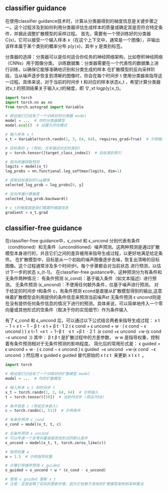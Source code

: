 ## classifier guidance
在使用classifier guidance技术时，计算从分类器得到的梯度信息是关键步骤之一。这个过程涉及到如何利用分类器评估生成样本的质量或确定其是否符合特定条件，并据此调整扩散模型的采样过程。
首先，需要有一个预训练好的分类器 C(x)，它可以接受一个输入样本 x（在这个上下文中，通常是一个图像），并输出该样本属于某个类别的概率分布 p(y∣x)，其中 y 是类别标签。

分类器的选择：分类器可以是任何适合你任务的神经网络架构，比如卷积神经网络（CNNs）用于图像分类。
训练数据集：分类器需要在一个代表性的数据集上进行训练，以确保它能够准确地识别和分类生成的样本
在扩散模型的反向采样阶段，当从噪声逐步恢复到清晰的图像时，你会在每个时间步 t 使用分类器来指导这一过程。具体来说，对于当前的时间步  t 和对应的样本状态x_t ​，希望计算分类器对x_t 的预测结果关于输入x_t ​的梯度，即 ∇_xt ​​logp(y∣x_t)。

```python
import torch
import torch.nn as nn
from torch.autograd import Variable

# 假设我们已经有了一个训练好的分类器 model
model = ...  # 你的分类器模型
model.eval()  # 设置为评估模式

# 输入样本 x_t
x_t = Variable(torch.randn(1, 3, 64, 64), requires_grad=True)  # 示例输入

# 目标类别 y (例如，文本描述对应的类别)
y = torch.tensor([target_class_index])  # 目标类别索引

# 前向传播获取预测
logits = model(x_t)
log_probs = nn.functional.log_softmax(logits, dim=1)

# 获取目标类别的log概率
selected_log_prob = log_probs[0, y]

# 反向传播计算梯度
selected_log_prob.backward()

# x_t的梯度就是我们需要的梯度信息
gradient = x_t.grad
```




## classifier-free guidance
在classifier-free guidance中，ϵ_cond 和 ϵ_uncond 分别代表有条件（conditioned）和无条件（unconditioned）噪声预测。这两种预测是通过扩散模型本身进行的，并且它们之间的差异被用来指导生成过程，以更好地满足给定条件。
在扩散模型中，目标是从一个初始的噪声图像逐步去噪，恢复出清晰的目标图像。这个过程通常涉及多个时间步t，每个步骤都会对当前状态 进行预测，以估计下一步的状态 x_{t-1}。
在classifier-free guidance中，这种预测分为有条件和无条件两种情况：
有条件预测 (ϵ_cond)：基于输入条件（如文本描述）进行预测。
无条件预测 (ϵ_uncond)：不使用任何额外条件，仅基于噪声进行预测。
对于给定的时间步 t和条件 c，有条件预测 ϵcond是直接从扩散模型得到的输出,这意味着扩散模型会利用提供的条件信息来预测当前噪声ϵt
无条件预测 ϵ uncond则是在没有提供任何条件信息的情况下进行的预测。具体来说，可以简单地传入一个零向量或其他形式的空条件（取决于你的实现细节）作为条件输入

有了 ϵ_cond 和 ϵ_uncond 后，可以通过以下公式结合两者来指导生成过程： x t − 1 = x t − 1 − β t ⋅ ϵ t + β t ⋅ 1 2 ( ϵ cond + ϵ uncond + w ⋅ ( ϵ cond − ϵ uncond ) ) x t−1 ​ =x t ​ − 1−β t ​ ​ ⋅ϵ t ​ +β t ​ ⋅ 2 1 ​ (ϵ cond ​ +ϵ uncond ​ +w⋅(ϵ cond ​ −ϵ uncond ​ )) 其中： β t β t ​ 是扩散过程中的方差参数， w w 是指导权重，控制着有条件预测相对于无条件预测的影响程度。 简化后的常用形式是： ϵ guided = ϵ uncond + w ⋅ ( ϵ cond − ϵ uncond ) ϵ guided ​ =ϵ uncond ​ +w⋅(ϵ cond ​ −ϵ uncond ​ ) 然后用 ϵ guided ϵ guided ​ 替代原始的 ϵ t ϵ t ​ 来更新 x t x t ​ 。
```python
import torch

# 假设我们已经有了一个训练好的扩散模型 model
model = ...  # 你的扩散模型

# 输入样本 x_t 和时间步 t
x_t = torch.randn(1, 3, 64, 64)  # 示例输入
t = torch.tensor([50])  # 当前时间步 (假设为50)

# 条件信息 c (例如文本嵌入)
c = torch.randn(1, 512)  # 示例条件

# 有条件预测 ϵ_cond
ϵ_cond = model(x_t, t, c)

# 无条件预测 ϵ_uncond
# 可以传递一个全零向量或者其他形式的默认条件
ϵ_uncond = model(x_t, t, torch.zeros_like(c))

# 指导权重 w
w = 1.5  # 示例指导权重

# 计算引导噪声预测 ϵ_guided
ϵ_guided = ϵ_uncond + w * (ϵ_cond - ϵ_uncond)

# 使用 ϵ_guided 更新 x_t
# 注意：这里省略了实际的更新步骤，因为它依赖于具体的扩散模型架构和采样算法
```
